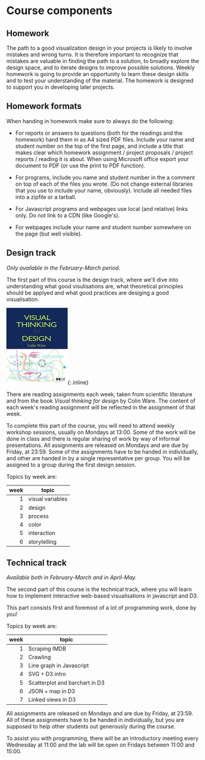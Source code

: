 # Course components

## Homework

The path to a good visualization design in your projects is likely to involve
mistakes and wrong turns. It is therefore important to recognize that mistakes
are valuable in finding the path to a solution, to broadly explore the design
space, and to iterate designs to improve possible solutions. Weekly homework is
going to provide an opportunity to learn these design skills and to test your
understanding of the material. The homework is designed to support you in
developing later projects.

## Homework formats

When handing in homework make sure to always do the following:

* For reports or answers to questions (both for the readings and the homework)
  hand them in as A4 sized PDF files. Include your name and student number on
  the top of the first page, and include a title that makes clear which 
  homework assignment / project proposals / project reports / reading it is
  about. When using Microsoft office export your document to PDF (or use the
  print to PDF function).

* For programs, include you name and student number in the a comment on top
  of each of the files you wrote. (Do not change external libraries that you
  use to include your name, obviously). Include all needed files into a zipfile
  or a tarball.

* For Javascript programs and webpages use local (and relative) links only. Do
  not link to a CDN (like Google's). 

* For webpages include your name and student number somewhere on the page (but
  well visible).

  
## Design track

*Only available in the February-March period.*

The first part of this course is the design track, where we'll dive into understanding what good visulisations are, what theoretical principles should be applyed and what good practices are desiging a good visualisation.

![Colin Ware](book-visual.jpg){:.inline}

There are reading assignments each week, taken from scientific literature and
from the book *Visual thinking for design* by Colin Ware. The content of each
week's reading assignment will be reflected in the assignment of that week.

To complete this part of the course, you will need to attend weekly workshop sessions, usually on Mondays at 13:00. Some of the work will be done in class and there is regular sharing of work by way of informal presentations. 
All assignments are released on Mondays and are due by Friday, at 23:59.
Some of the assignments have to be handed in individually, and other are handed in by a single representative per group. You will be assigned to a group during the first design session. 

Topics by week are:

| week | topic                      | 
| ---: | -------------------------- | 
|    1 | visual variables           | 
|    2 | design                     | 
|    3 | process                    | 
|    4 | color                      | 
|    5 | interaction                | 
|    6 | storytelling       		|  

 

## Technical track

*Available both in February-March and in April-May.*

The second part of this course is the technical track, where you will learn how to implement interactive web-based visualisations in javascript and D3.

This part consists first and foremost of a lot of programming work, done by you! 

Topics by week are:

| week | topic                           |  
| ---: | ------------------------------- |  
|    1 | Scraping IMDB                   |  
|    2 | Crawling                        |  
|    3 | Line graph in Javascript        |  
|    4 | SVG + D3 intro                  |  
|    5 | Scatterplot and barchart in D3  |  
|    6 | JSON + map in D3                |  
|    7 | Linked views in D3              |  

All assignments are released on Mondays and are due by Friday, at 23:59. All of these assignments have to be handed in individually, but you are supposed to help other students out generously during the course.

To assist you with programming, there will be an introductory meeting every Wednesday at 11:00 and the lab will be open on Fridays between 11:00 and 15:00.
  


